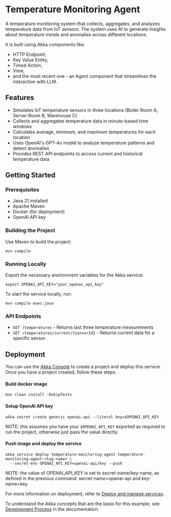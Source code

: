 # Temperature Monitoring Agent

A temperature monitoring system that collects, aggregates, and analyzes temperature data from IoT sensors. The 
system uses AI to generate insights about temperature trends and anomalies across different locations.

It is built using Akka components like:
 - HTTP Endpoint,
 - Key Value Entity,
 - Timed Action,
 - View,
 - and the most recent one - an Agent component that streamlines the interaction with LLM.

## Features

- Simulates IoT temperature sensors in three locations (Boiler Room A, Server Room B, Warehouse C)
- Collects and aggregates temperature data in minute-based time windows
- Calculates average, minimum, and maximum temperatures for each location
- Uses OpenAI's GPT-4o model to analyze temperature patterns and detect anomalies
- Provides REST API endpoints to access current and historical temperature data


## Getting Started

### Prerequisites

- Java 21 installed
- Apache Maven
- Docker (for deployment)
- OpenAI API key

### Building the Project

Use Maven to build the project:

```shell
mvn compile
```

### Running Locally

Export the necessary environment variables for the Akka service:

```shell
export OPENAI_API_KEY="your_openai_api_key"
```

To start the service locally, run:

```shell
mvn compile exec:java
```

### API Endpoints

- `GET /temperatures` - Returns last three temperature measurements
- `GET /temperatures/current/{sensorId}` - Returns current data for a specific sensor

## Deployment

You can use the [Akka Console](https://console.akka.io) to create a project and deploy this service. Once you have a project created, follow these steps.

#### Build docker image

```shell
mvn clean install -DskipTests
```

#### Setup OpenAI API key
```shell
akka secret create generic openai-api --literal key=$OPENAI_API_KEY
```

NOTE: this assumes you have your `$OPENAI_API_KEY` exported as required to run the project, otherwise just pass the value directly.

#### Push image and deploy the service

```shell
akka service deploy temperature-monitoring-agent temperature-monitoring-agent:<tag-name> \
  --secret-env OPENAI_API_KEY=openai-api/key --push
```

NOTE: the value of OPENAI_API_KEY is set to secret-name/key-name, as defined in the previous command: secret-name=openai-api and key-name=key.


For more information on deployment, refer to [Deploy and manage services](https://doc.akka.io/operations/services/deploy-service.html).

To understand the Akka concepts that are the basis for this example, see [Development Process](https://doc.akka.io/concepts/development-process.html) in the documentation.
